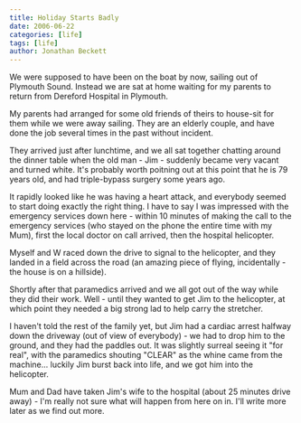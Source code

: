 ```yaml
---
title: Holiday Starts Badly
date: 2006-06-22
categories: [life]
tags: [life]
author: Jonathan Beckett
---
```


We were supposed to have been on the boat by now, sailing out of Plymouth Sound. Instead we are sat at home waiting for my parents to return from Dereford Hospital in Plymouth.

My parents had arranged for some old friends of theirs to house-sit for them while we were away sailing. They are an elderly couple, and have done the job several times in the past without incident.

They arrived just after lunchtime, and we all sat together chatting around the dinner table when the old man - Jim - suddenly became very vacant and turned white. It's probably worth poitning out at this point that he is 79 years old, and had triple-bypass surgery some years ago.

It rapidly looked like he was having a heart attack, and everybody seemed to start doing exactly the right thing. I have to say I was impressed with the emergency services down here - within 10 minutes of making the call to the emergency services (who stayed on the phone the entire time with my Mum), first the local doctor on call arrived, then the hospital helicopter.

Myself and W raced down the drive to signal to the helicopter, and they landed in a field across the road (an amazing piece of flying, incidentally - the house is on a hillside).

Shortly after that paramedics arrived and we all got out of the way while they did their work. Well - until they wanted to get Jim to the helicopter, at which point they needed a big strong lad to help carry the stretcher.

I haven't told the rest of the family yet, but Jim had a cardiac arrest halfway down the driveway (out of view of everybody) - we had to drop him to the ground, and they had the paddles out. It was slightly surreal seeing it "for real", with the paramedics shouting "CLEAR" as the whine came from the machine... luckily Jim burst back into life, and we got him into the helicopter.

Mum and Dad have taken Jim's wife to the hospital (about 25 minutes drive away) - I'm really not sure what will happen from here on in. I'll write more later as we find out more.